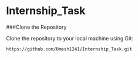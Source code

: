 ﻿# Internship_Task
###Clone the Repository

Clone the repository to your local machine using Git:

```bash
https://github.com/Umesh1241/Internship_Task.git
